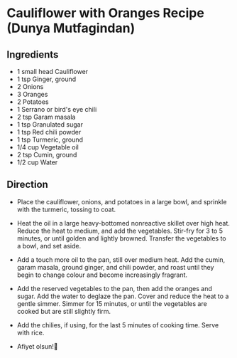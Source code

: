 # Cauliflower with Oranges Recipe (Dunya Mutfagindan)

## **Ingredients**

- 1 small head Cauliflower
- 1 tsp Ginger, ground
- 2 Onions
- 3 Oranges
- 2 Potatoes
- 1 Serrano or bird's eye chili
- 2 tsp Garam masala
- 1 tsp Granulated sugar
- 1 tsp Red chili powder
- 1 tsp Turmeric, ground
- 1/4 cup Vegetable oil
- 2 tsp Cumin, ground
- 1/2 cup Water

 ## **Direction**

- Place the cauliflower, onions, and potatoes in a large bowl, and sprinkle with the turmeric, tossing to coat.
- Heat the oil in a large heavy-bottomed nonreactive skillet over high heat. Reduce the heat to medium, and add the vegetables. Stir-fry for 3 to 5 minutes, or until golden and lightly browned. Transfer the vegetables to a bowl, and set aside.
- Add a touch more oil to the pan, still over medium heat. Add the cumin, garam masala, ground ginger, and chili powder, and roast until they begin to change colour and become increasingly fragrant.
- Add the reserved vegetables to the pan, then add the oranges and sugar. Add the water to deglaze the pan. Cover and reduce the heat to a gentle simmer. Simmer for 15 minutes, or until the vegetables are cooked but are still slightly firm.
- Add the chilies, if using, for the last 5 minutes of cooking time. Serve with rice.
  
- Afiyet olsun!🍴
